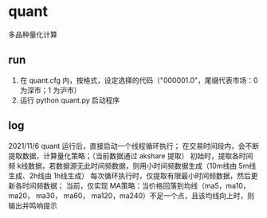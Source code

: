 # quant
多品种量化计算

## run
1. 在 quant.cfg 内，按格式，设定选择的代码（"000001.0"，尾缀代表市场：0 为深市；1 为沪市）
2. 运行 python quant.py 启动程序

## log
2021/11/6
quant 运行后，直接启动一个线程循环执行；
在交易时间段内，会不断提取数据，计算量化策略；（当前数据通过 akshare 提取）
初始时，提取各时间频 k线数据，若数据源无此时间频数据，则用小时间频数据生成（10m线由 5m线生成、2h线由 1h线生成）
每次循环执行时，仅提取有限最小时间频数据，然后更新各时间频数据；
当前，仅实现 MA策略：当价格回落到均线（ma5，ma10， ma20， ma30， ma60， ma120，ma240）不足一个点，且该均线向上时，则输出并鸣响提示
